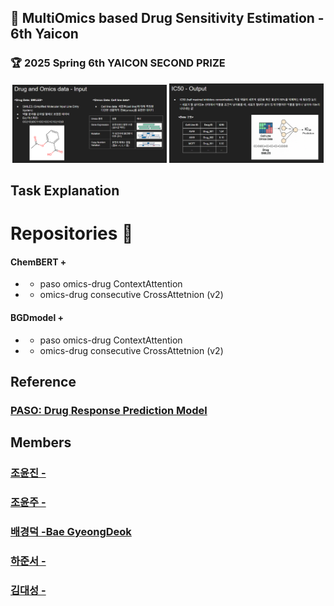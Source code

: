 ## 💊 MultiOmics based Drug Sensitivity Estimation - 6th Yaicon
### 🏆 2025 Spring 6th YAICON SECOND PRIZE

<p align="center">
  <img src="../assets/input.png" width="49%" />
  <img src="../assets/Output.png" width="49%" />
</p>

## Task Explanation



# Repositories 👀

#### ChemBERT + 
- + paso omics-drug ContextAttention
- + omics-drug consecutive CrossAttetnion (v2)

#### BGDmodel +
- + paso omics-drug ContextAttention
- + omics-drug consecutive CrossAttetnion (v2)



## Reference
### [PASO: Drug Response Prediction Model](https://github.com/queryang/PASO)

## Members
### [조윤진 -](https://github.com/bgduck33)

### [조윤주 -](https://github.com/bgduck33)

### [배경덕 -Bae GyeongDeok](https://github.com/bgduck33)

### [하준서 -](https://github.com/bgduck33)

### [김대성 -](https://github.com/bgduck33)
